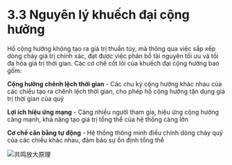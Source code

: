 # 3.3 Nguyên lý khuếch đại cộng hưởng

Hồ cộng hưởng không tạo ra giá trị thuần túy, mà thông qua việc sắp xếp dòng chảy giá trị chính xác, đạt được việc phân bổ tài nguyên tối ưu và tối đa hóa giá trị thời gian. Các cơ chế cốt lõi của khuếch đại cộng hưởng bao gồm:

**Cộng hưởng chênh lệch thời gian** - Các chu kỳ cộng hưởng khác nhau của các chiều tạo ra chênh lệch thời gian, cho phép hồ cộng hưởng tận dụng giá trị thời gian của quỹ

**Lợi ích hiệu ứng mạng** - Càng nhiều người tham gia, hiệu ứng cộng hưởng càng mạnh, khả năng tạo giá trị tổng thể của hệ thống càng lớn

**Cơ chế cân bằng tự động** - Hệ thống thông minh điều chỉnh dòng chảy quỹ của các chiều khác nhau, đảm bảo sự ổn định tổng thể

![共鸣放大原理](/images/图3.svg)